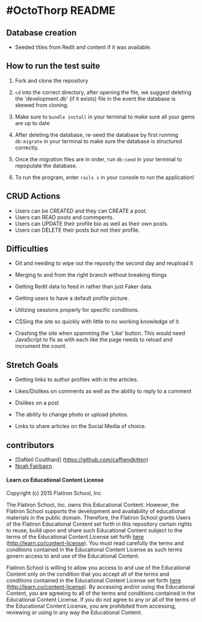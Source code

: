 # #OctoThorp README

## Database creation

- Seeded titles from Redit and content if it was available.

## How to run the test suite
1. Fork and clone the repository

2. `cd` into the correct directory, after opening the file, we suggest deleting the 'development.db' (if it exists) file in the event the database is skewed from cloning.

3. Make sure to `bundle install` in your terminal to make sure all your gems are up to date

4. After deleting the database, re-seed the database by first running `db:migrate` in your terminal to make sure the database is structured correctly.

5. Once the migration files are in order, run `db:seed` in your terminal to repopulate the database.

6. To run the program, enter `rails s` in your console to run the application!

## CRUD Actions

- Users can be CREATED and they can CREATE a post.
- Users can READ posts and commpents.
- Users can UPDATE their profile bio as well as their own posts.
- Users can DELETE their posts but not their profile.

## Difficulties 

* Git and needing to wipe out the reposity the second day and reupload it

* Merging to and from the right branch without breaking things

* Getting Redit data to feed in rather than just Faker data.

* Getting users to have a default profile picture.

* Utilizing sessions properly for specific conditions.

* CSSing the site so quickly with little to no working knowledge of it.

* Crashing the site when spamming the 'Like' button. This would need JavaScript to fix as with each like the page needs to reload and incrument the count.

## Stretch Goals

* Getting links to author profiles with in the articles.

* Likes/Dislikes on comments as well as the ability to reply to a comment

* Dislikes on a post

* The ability to change photo or upload photos.

* Links to share articles on the Social Media of choice.

## contributors

* [DaNeil Coulthard] (https://github.com/caffiendkitten)
* [Noah Fairbairn](https://github.com/NFairbairn)


#### Learn.co Educational Content License

Copyright (c) 2015 Flatiron School, Inc

The Flatiron School, Inc. owns this Educational Content. However, the Flatiron School supports the development and availability of educational materials in the public domain. Therefore, the Flatiron School grants Users of the Flatiron Educational Content set forth in this repository certain rights to reuse, build upon and share such Educational Content subject to the terms of the Educational Content License set forth [here](http://learn.co/content-license) (http://learn.co/content-license). You must read carefully the terms and conditions contained in the Educational Content License as such terms govern access to and use of the Educational Content.

Flatiron School is willing to allow you access to and use of the Educational Content only on the condition that you accept all of the terms and conditions contained in the Educational Content License set forth [here](http://learn.co/content-license) (http://learn.co/content-license).  By accessing and/or using the Educational Content, you are agreeing to all of the terms and conditions contained in the Educational Content License.  If you do not agree to any or all of the terms of the Educational Content License, you are prohibited from accessing, reviewing or using in any way the Educational Content.

